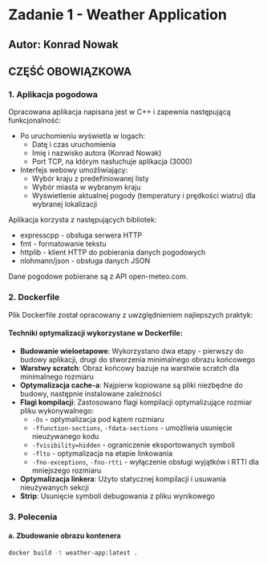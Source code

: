# Zadanie 1 - Weather Application

## Autor: Konrad Nowak

## CZĘŚĆ OBOWIĄZKOWA

### 1. Aplikacja pogodowa

Opracowana aplikacja napisana jest w C++ i zapewnia następującą funkcjonalność:
- Po uruchomieniu wyświetla w logach:
  - Datę i czas uruchomienia
  - Imię i nazwisko autora (Konrad Nowak)
  - Port TCP, na którym nasłuchuje aplikacja (3000)
- Interfejs webowy umożliwiający:
  - Wybór kraju z predefiniowanej listy
  - Wybór miasta w wybranym kraju
  - Wyświetlenie aktualnej pogody (temperatury i prędkości wiatru) dla wybranej lokalizacji

Aplikacja korzysta z następujących bibliotek:
- expresscpp - obsługa serwera HTTP
- fmt - formatowanie tekstu
- httplib - klient HTTP do pobierania danych pogodowych
- nlohmann/json - obsługa danych JSON

Dane pogodowe pobierane są z API open-meteo.com.

### 2. Dockerfile

Plik Dockerfile został opracowany z uwzględnieniem najlepszych praktyk:

#### Techniki optymalizacji wykorzystane w Dockerfile:
- **Budowanie wieloetapowe**: Wykorzystano dwa etapy - pierwszy do budowy aplikacji, drugi do stworzenia minimalnego obrazu końcowego
- **Warstwy scratch**: Obraz końcowy bazuje na warstwie scratch dla minimalnego rozmiaru
- **Optymalizacja cache-a**: Najpierw kopiowane są pliki niezbędne do budowy, następnie instalowane zależności
- **Flagi kompilacji**: Zastosowano flagi kompilacji optymalizujące rozmiar pliku wykonywalnego:
  - `-Os` - optymalizacja pod kątem rozmiaru
  - `-ffunction-sections`, `-fdata-sections` - umożliwia usunięcie nieużywanego kodu
  - `-fvisibility=hidden` - ograniczenie eksportowanych symboli
  - `-flto` - optymalizacja na etapie linkowania
  - `-fno-exceptions`, `-fno-rtti` - wyłączenie obsługi wyjątków i RTTI dla mniejszego rozmiaru
- **Optymalizacja linkera**: Użyto statycznej kompilacji i usuwania nieużywanych sekcji
- **Strip**: Usunięcie symboli debugowania z pliku wynikowego

### 3. Polecenia

#### a. Zbudowanie obrazu kontenera
```bash
docker build -t weather-app:latest .